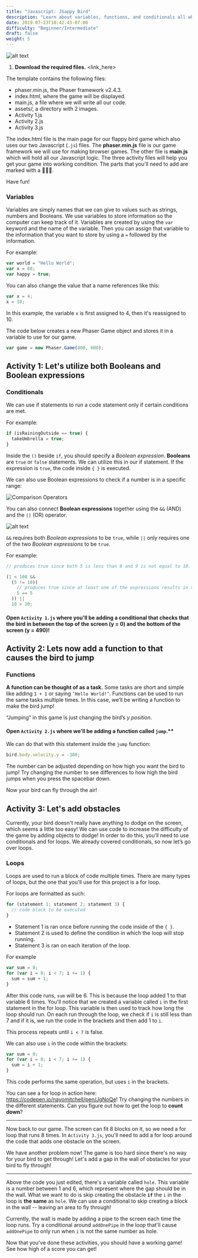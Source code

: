 ```yaml
---
title: "Javascript: JSappy Bird"
description: "Learn about variables, functions, and conditionals all while building a flappy bird clone."
date: 2019-07-23T10:42:43-07:00
difficulty: "Beginner/Intermediate"
draft: false
weight: 5
---
```


![alt text](resources/_gen/images/flappy.png "JSappyBird")

1. **Download the required files.** <link_here>

The template contains the following files:

- phaser.min.js, the Phaser framework v2.4.3.
- index.html, where the game will be displayed.
- main.js, a file where we will write all our code.
- assets/, a directory with 2 images.
- Activity 1.js
- Activity 2.js
- Activity 3.js

The index.html file is the main page for our flappy bird game which also uses our two Javascript (`.js`) files. The **phaser.min.js** file is our game framework we will use for making browser games. The other file is **main.js** which will hold all our Javascript logic. The three activity files will help you get your game into working condition. The parts that you'll need to add are marked with a 🐤🐤🐤.

Have fun!

### Variables

Variables are simply names that we can give to values such as strings, numbers and Booleans. We use variables to store information so the computer can keep track of it. Variables are created by using the `var` keyword and the name of the variable. Then you can assign that variable to the information that you want to store by using a `=` followed by the information.

For example:

```js
var world = "Hello World";
var x = 88;
var happy = true;
```

You can also change the value that a name references like this:

```js
var x = 4;
x = 10;
```

In this example, the variable `x` is first assigned to 4, then it's reassigned to 10.

The code below creates a new Phaser Game object and stores it in a variable to use for our game.

```js
var game = new Phaser.Game(800, 600);
```

## Activity 1: Let's utilize both Booleans and Boolean expressions

### Conditionals

We can use if statements to run a code statement only if certain conditions are met.

For example:

```js
if (isRainingOutside == true) {
  takeUmbrella = true;
}
```

Inside the `()` beside `if`, you should specify a _Boolean expression_. **Booleans** are `true` or `false` statements. We can utilize this in our if statement. If the expression is `true`, the code inside `{ }` is executed.

We can also use Boolean expressions to check if a number is in a specific range:

![Comparison Operators](https://imgur.com/F9gGHiI.png)

You can also connect **Boolean expressions** together using the `&&` (AND) and the `||` (OR) operator.

![alt text](resources/_gen/images/statements.png "statements")

`&&` requires both _Boolean expressions_ to be `true`, while `||` only requires one of the two _Boolean expressions_ to be `true`.

For example:

```js
// produces true since both 5 is less than 8 and 9 is not equal to 10.

(1 < 100 &&
  (5 != 10)(
    // produces true since at least one of the expressions results in true
    5 == 5
  )) ||
  10 > 20;
```

#### Open `Activity 1.js` where you'll be adding a conditional that checks that the bird in between the top of the screen (y = 0) and the bottom of the screen (y = 490)!

## Activity 2: Lets now add a function to that causes the bird to jump

### Functions

**A function can be thought of as a task.** Some tasks are short and simple like adding `1 + 1` or saying `‘Hello World!’`. Functions can be used to run the same tasks multiple times. In this case, we’ll be writing a function to make the bird jump!

“Jumping” in this game is just changing the bird’s _y position_.

#### Open `Activity 2.js` where we'll be adding a function called `jump`.\*\*

We can do that with this statement inside the `jump` function:

```js
bird.body.velocity.y = -300;
```

The number can be adjusted depending on how high you want the bird to jump! Try changing the number to see differences to how high the bird jumps when you press the spacebar down.

Now your bird can fly through the air!

## Activity 3: Let's add obstacles

Currently, your bird doesn't really have anything to dodge on the screen, which seems a little too easy! We can use code to increase the difficulty of the game by adding objects to dodge! In order to do this, you’ll need to use conditionals and for loops. We already covered conditionals, so now let’s go over loops.

### Loops

Loops are used to run a block of code multiple times. There are many types of loops, but the one that you'll use for this project is a for loop.

For loops are formatted as such:

```js
for (statement 1; statement 2; statement 3) {
  // code block to be executed
}
```

- Statement 1 is ran once before running the code inside of the `{ }`.
- Statement 2 is used to define the condition in which the loop will stop running.
- Statement 3 is ran on each iteration of the loop.

For example

```js
var sum = 0;
for (var i = 0; i < 7; i += 1) {
  sum = sum + 1;
}
```

After this code runs, `sum` will be 6. This is because the loop added 1 to that variable 6 times.
You'll notice that we created a variable called `i` in the first statement in the for loop. This variable is then used to track
how long the loop should run. On each run through the loop, we check if `i` is still less than 7 and if it is, we run the code in
the brackets and then add 1 to `i`.

This process repeats until `i < 7` is false.

We can also use `i` in the code within the brackets:

```js
var sum = 0;
for (var i = 0; i < 7; i += 1) {
  sum = i + 1;
}
```

This code performs the same operation, but uses `i` in the brackets.

You can see a for loop in action here: <https://codepen.io/nayomitchell/pen/JgNoQe>! Try changing the numbers in the different statements.
Can you figure out how to get the loop to **count down**?

---

Now back to our game. The screen can fit 8 blocks on it, so we need a for loop that runs 8 times. In `Activity 3.js`, you'll need to add a for loop around the code that adds one obstacle on the screen.

We have another problem now! The game is too hard since there's no way for your bird to get through!
Let's add a gap in the wall of obstacles for your bird to fly through!

---

Above the code you just edited, there's a variable called `hole`. This variable is a number between 1 and 6, which represent where the gap should be in the wall.
What we want to do is skip creating the obstacle **`if`** the `i` in the loop is **the same** as `hole`. We can use a conditional to skip creating a block in the wall -- leaving an area to fly through!

Currently, the wall is made by adding a pipe to the screen each time the loop runs. Try a conditional around `addOnePipe` in the loop that'll cause `addOnePipe` to only run when `i` is not the same number as hole.

Now that you've done these activities, you should have a working game! See how high of a score you can get!
